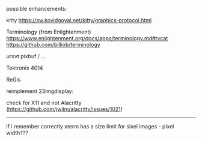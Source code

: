 possible enhancements:

kitty https://sw.kovidgoyal.net/kitty/graphics-protocol.html

Terminology (from Enlightenment) https://www.enlightenment.org/docs/apps/terminology.md#tycat https://github.com/billiob/terminology

urxvt pixbuf / ...

Tektronix 4014

ReGis

reimplement 23imgdisplay:

check for X11 and not Alacritty (https://github.com/jwilm/alacritty/issues/1021)

---

if i remember correctly xterm has a size limit for sixel images - pixel width???
